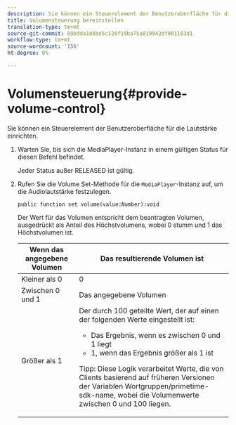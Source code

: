 ```yaml
---
description: Sie können ein Steuerelement der Benutzeroberfläche für die Lautstärke einrichten.
title: Volumensteuerung bereitstellen
translation-type: tm+mt
source-git-commit: 89bdda1d4bd5c126f19ba75a819942df901183d1
workflow-type: tm+mt
source-wordcount: '156'
ht-degree: 0%

---
```



# Volumensteuerung{#provide-volume-control}

Sie können ein Steuerelement der Benutzeroberfläche für die Lautstärke einrichten.

1. Warten Sie, bis sich die MediaPlayer-Instanz in einem gültigen Status für diesen Befehl befindet.

   Jeder Status außer RELEASED ist gültig.
1. Rufen Sie die Volume Set-Methode für die `MediaPlayer`-Instanz auf, um die Audiolautstärke festzulegen.

   ```
   public function set volume(value:Number):void
   ```

   Der Wert für das Volumen entspricht dem beantragten Volumen, ausgedrückt als Anteil des Höchstvolumens, wobei 0 stumm und 1 das Höchstvolumen ist.

   <table id="table_144A2B1260374FBE8D976194F602DDC7"> 
   <thead> 
   <tr> 
      <th colname="col1" class="entry"> Wenn das angegebene Volumen </th> 
      <th colname="col2" class="entry"> Das resultierende Volumen ist </th> 
   </tr> 
   </thead>
   <tbody> 
   <tr> 
      <td colname="col1"> Kleiner als 0 </td> 
      <td colname="col2"> 0 </td> 
   </tr> 
   <tr> 
      <td colname="col1"> Zwischen 0 und 1 </td> 
      <td colname="col2"> Das angegebene Volumen </td> 
   </tr> 
   <tr> 
      <td colname="col1"> Größer als 1 </td> 
      <td colname="col2"> Der durch 100 geteilte Wert, der auf einen der folgenden Werte eingestellt ist: 
      <ul id="ul_8C2282F0EDC44A408820F5768709214F"> 
      <li id="li_B00BC6F4812D4000891358F762C8E492">Das Ergebnis, wenn es zwischen 0 und 1 liegt </li> 
      <li id="li_03B7F30662554F299320040CAC2DEB7A">1, wenn das Ergebnis größer als 1 ist </li> 
      </ul> <p>Tipp:  Diese Logik verarbeitet Werte, die von Clients basierend auf früheren Versionen der Variablen 
      <span class="codeph">Wortgruppen/primetime-sdk-name</span>, wobei die Volumenwerte zwischen 0 und 100 liegen. </p> </td> 
   </tr> 
   </tbody> 
   </table>
